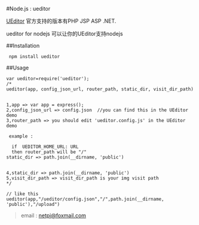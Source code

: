 
#Node.js : ueditor


[UEditor](https://github.com/fex-team/ueditor) 官方支持的版本有PHP JSP ASP .NET.

ueditor for nodejs 可以让你的UEditor支持nodejs 



##Installation

```
 npm install ueditor

```

##Usage
```
var ueditor=require('ueditor');
/*
ueditor(app, config_json_url, router_path, static_dir, visit_dir_path)


1,app => var app = express();
2,config_json_url => config.json  //you can find this in the UEditor demo
3,router_path => you should edit 'ueditor.config.js' in the UEditor demo

 example : 
   
  if  UEDITOR_HOME_URL: URL
  then router_path will be "/"
static_dir => path.join(__dirname, 'public')


4,static_dir => path.join(__dirname, 'public')
5,visit_dir_path => visit_dir_path is your img visit path 
*/

// like this
ueditor(app,"/ueditor/config.json","/",path.join(__dirname, 'public'),"/upload")

```
>email : netpi@foxmail.com
